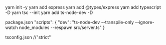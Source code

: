 yarn init -y
yarn add express
yarn add @types/express
yarn add typescript -D
yarn tsc --init
yarn add ts-node-dev -D

package.json
"scripts": {
    "dev": "ts-node-dev --transpile-only --ignore-watch node_modules --respawn src/server.ts"
  }

tsconfig.json
//"strict"
